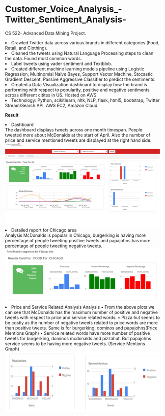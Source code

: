# Customer_Voice_Analysis_-Twitter_Sentiment_Analysis-
CS 522- Advanced Data Mining Project.
<li>Crawled Twitter data across various brands in different categories (Food, Retail, and Clothing).
<li>Cleaned the tweets using Natural Language Processing steps to clean the data. Found most common words.
<li>Label tweets using vader sentiment and Textblob.
<li>Created different machine learning models pipeline using Logistic Regression, Multinomial Naive Bayes, Support Vector Machine, Stocastic
Gradient Descent, Passive Aggressive Classifier to predict the sentiments.
<li>Created a Data Visualization dashboard to display how the brand is performing with respect to popularity, positive and negative sentiments across different citites in US. Hosted on AWS.
<li> Technology:  Python, scikitlearn, nltk, NLP, flask, html5, bootstrap, Twitter Stream/Search API, AWS EC2, Amazon Cloud.
  
 <b>Result</b>
 <li>Dashboard <br>
  The dashboard displays tweets across one month timespan. People tweeted more about McDonalds at the start of April. Also the number of price and service mentioned tweets are displayed at the right hand side. 
  <img src="images/dashboard.png" />
<li> Detailed report for Chicago area<br>
 Analysis
McDonalds is popular in Chicago, burgerking is having more percentage of people tweeting positive tweets and papajohns has more percentage of people tweeting negative tweets.
  <img src="/images/Food_Chicago.JPG" />
  <li> Price and Service Related Analysis
   Analysis
• From the above plots we can see that McDonalds has the maximum number of positive and negative tweets with respect to price and service related words.
• Pizza hut seems to be costly as the number of negative tweets related to price words are more than positive tweets. Same is for burgerking, dominos and papajohns(Price Mentions Graph)
• Service related words have more number of positive tweets for burgerking, dominos mcdonalds and pizzahut. But papajohns service seems to be having more negative tweets. (Service Mentions Graph)
    <img src="/images/PriceServiceMentioned.JPG" />
    

